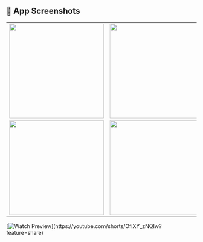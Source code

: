 <h2>📱 App Screenshots</h2>

<table>
  <tr>
    <td><img src="https://github.com/user-attachments/assets/bcf35ad3-10c9-4e5a-986a-ecaa71f31eb6" width="250"/></td>
    <td><img src="https://github.com/user-attachments/assets/a800a5c7-a555-4e6b-b7cc-310b22fbabd9" width="250"/></td>
    <td><img src="https://github.com/user-attachments/assets/6674b04e-bffe-40cb-bac5-950a0680221b" width="250"/></td>
  </tr>
  <tr>
    <td><img src="https://github.com/user-attachments/assets/484deb45-3045-4de6-ab04-380c6487d2c8" width="250"/></td>
    <td><img src="https://github.com/user-attachments/assets/3add39e6-c841-42a5-9b96-89c561309ee9" width="250"/></td>
    <td><img src="https://github.com/user-attachments/assets/05c66b64-5308-4ca5-8991-94e7c20a8c8f" width="250"/></td>
  </tr>
  
</table>


[![Watch Preview]([https://img.youtube.com/vi/YOUR_VIDEO_ID/0.jpg](https://youtube.com/shorts/OfiXY_zNQIw?feature=share))](https://youtube.com/shorts/OfiXY_zNQIw?feature=share)
